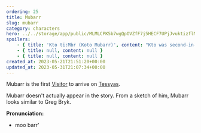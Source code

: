 ```yaml
---
ordering: 25
title: Mubarr
slug: mubarr
category: characters
hero: ../../storage/app/public/MLMLCPK5b7wgQpOVZfF7j5HECF7UPjJvuktizflM.jpg
spoilers:
    - { title: 'Kto ti:Mbr (Koto Mubarr)', content: "Kto was second-in-command to [Md vm:Gnml](/category/characters/ganmel) in the [Gaian](/category/organizations/visitors) [Integration](/category/organizations/integrators). He was originally stationed on [Tessyas](/category/planets-cities/tessyas), but after placing a [block](/category/mysteries/block) on [Cat](/category/characters/cat), he was reassigned to [186](/category/mysteries/186). He was born in an unknown year on [Gaia](/category/planets-cities/gaia).\r\n\r\nKto died sometime between 4,068 and 4,083 A.D., presumably murdered by [Slk la:Gv](/category/characters/sylka) or an operative of hers, and presumably on 186.\r\n\r\nKto looked similar to Greg Bryk, though this is a best guess from a sketch that Cat drew of him.\r\n\r\n**Pronunciation:**\r\n- koe’ toe\r\n- tee \\[nasal dental click\\]\r\n- moo barr’" }
    - { title: null, content: null }
    - { title: null, content: null }
created_at: 2023-05-21T21:51:20+00:00
updated_at: 2023-05-31T21:07:34+00:00
---
```

Mubarr is the first [Visitor](/category/organizations/visitors) to arrive on [Tessyas](/category/planets-cities/tessyas).

Mubarr doesn't actually appear in the story. From a sketch of him, Mubarr looks similar to Greg Bryk.

**Pronunciation:**
- moo barr’